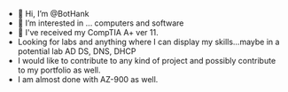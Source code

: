 - 👋 Hi, I’m @BotHank
- 👀 I’m interested in ... computers and software
- 🌱 I've received my CompTIA A+ ver 11.
- Looking for labs and anything where I can display my skills...maybe in a potential lab  AD DS, DNS, DHCP
- I would like to contribute to any kind of project and possibly contribute to my portfolio as well.
- I am almost done with AZ-900 as well.
  

<!---
BotHank/BotHank is a ✨ special ✨ repository because its `README.md` (this file) appears on your GitHub profile.
You can click the Preview link to take a look at your changes.
--->
